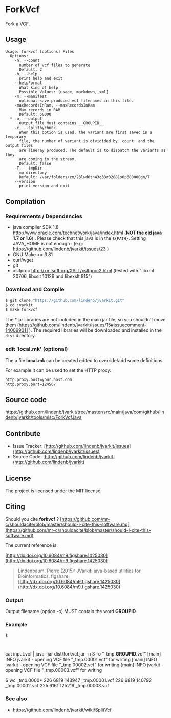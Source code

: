 # ForkVcf

Fork a VCF.


## Usage

```
Usage: forkvcf [options] Files
  Options:
    -n, --count
      number of vcf files to generate
      Default: 2
    -h, --help
      print help and exit
    --helpFormat
      What kind of help
      Possible Values: [usage, markdown, xml]
    -m, --manifest
      optional save produced vcf filenames in this file.
    -maxRecordsInRam, --maxRecordsInRam
      Max records in RAM
      Default: 50000
  * -o, --output
      Output file Must contains __GROUPID__
    -c, --splitbychunk
      When this option is used, the variant are first saved in a temporary 
      file, the number of variant is dividided by 'count' and the output files 
      are lineray produced. The default is to dispatch the variants as they 
      are coming in the stream.
      Default: false
    -T, --tmpDir
      mp directory
      Default: /var/folders/zm/23lwd0tn43q33r32881s0p680000gn/T
    --version
      print version and exit

```

## Compilation

### Requirements / Dependencies

* java compiler SDK 1.8 http://www.oracle.com/technetwork/java/index.html (**NOT the old java 1.7 or 1.6**) . Please check that this java is in the `${PATH}`. Setting JAVA_HOME is not enough : (e.g: https://github.com/lindenb/jvarkit/issues/23 )
* GNU Make >= 3.81
* curl/wget
* git
* xsltproc http://xmlsoft.org/XSLT/xsltproc2.html (tested with "libxml 20706, libxslt 10126 and libexslt 815")


### Download and Compile

```bash
$ git clone "https://github.com/lindenb/jvarkit.git"
$ cd jvarkit
$ make forkvcf
```

The *.jar libraries are not included in the main jar file, so you shouldn't move them (https://github.com/lindenb/jvarkit/issues/15#issuecomment-140099011 ).
The required libraries will be downloaded and installed in the `dist` directory.

### edit 'local.mk' (optional)

The a file **local.mk** can be created edited to override/add some definitions.

For example it can be used to set the HTTP proxy:

```
http.proxy.host=your.host.com
http.proxy.port=124567
```
## Source code 

[https://github.com/lindenb/jvarkit/tree/master/src/main/java/com/github/lindenb/jvarkit/tools/misc/ForkVcf.java
](https://github.com/lindenb/jvarkit/tree/master/src/main/java/com/github/lindenb/jvarkit/tools/misc/ForkVcf.java
)
## Contribute

- Issue Tracker: [http://github.com/lindenb/jvarkit/issues](http://github.com/lindenb/jvarkit/issues)
- Source Code: [http://github.com/lindenb/jvarkit](http://github.com/lindenb/jvarkit)

## License

The project is licensed under the MIT license.

## Citing

Should you cite **forkvcf** ? [https://github.com/mr-c/shouldacite/blob/master/should-I-cite-this-software.md](https://github.com/mr-c/shouldacite/blob/master/should-I-cite-this-software.md)

The current reference is:

[http://dx.doi.org/10.6084/m9.figshare.1425030](http://dx.doi.org/10.6084/m9.figshare.1425030)

> Lindenbaum, Pierre (2015): JVarkit: java-based utilities for Bioinformatics. figshare.
> [http://dx.doi.org/10.6084/m9.figshare.1425030](http://dx.doi.org/10.6084/m9.figshare.1425030)





### Output

Output filename (option -o) MUST contain the word __GROUPID__.



### Example



```
$ 

```






```


```

cat input.vcf | java -jar dist/forkvcf.jar -n 3 -o "_tmp.__GROUPID__.vcf"
[main] INFO jvarkit - opening VCF file "_tmp.00001.vcf" for writing
[main] INFO jvarkit - opening VCF file "_tmp.00002.vcf" for writing
[main] INFO jvarkit - opening VCF file "_tmp.00003.vcf" for writing

$ wc _tmp.0000*
   226   6819 143947 _tmp.00001.vcf
   226   6819 140792 _tmp.00002.vcf
   225   6161 125219 _tmp.00003.vcf
   
   
   


### See also


 *  https://github.com/lindenb/jvarkit/wiki/SplitVcf






